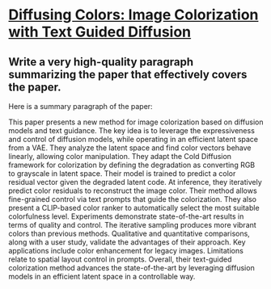 # [Diffusing Colors: Image Colorization with Text Guided Diffusion](https://arxiv.org/abs/2312.04145)

## Write a very high-quality paragraph summarizing the paper that effectively covers the paper.

 Here is a summary paragraph of the paper:

This paper presents a new method for image colorization based on diffusion models and text guidance. The key idea is to leverage the expressiveness and control of diffusion models, while operating in an efficient latent space from a VAE. They analyze the latent space and find color vectors behave linearly, allowing color manipulation. They adapt the Cold Diffusion framework for colorization by defining the degradation as converting RGB to grayscale in latent space. Their model is trained to predict a color residual vector given the degraded latent code. At inference, they iteratively predict color residuals to reconstruct the image color. Their method allows fine-grained control via text prompts that guide the colorization. They also present a CLIP-based color ranker to automatically select the most suitable colorfulness level. Experiments demonstrate state-of-the-art results in terms of quality and control. The iterative sampling produces more vibrant colors than previous methods. Qualitative and quantitative comparisons, along with a user study, validate the advantages of their approach. Key applications include color enhancement for legacy images. Limitations relate to spatial layout control in prompts. Overall, their text-guided colorization method advances the state-of-the-art by leveraging diffusion models in an efficient latent space in a controllable way.
